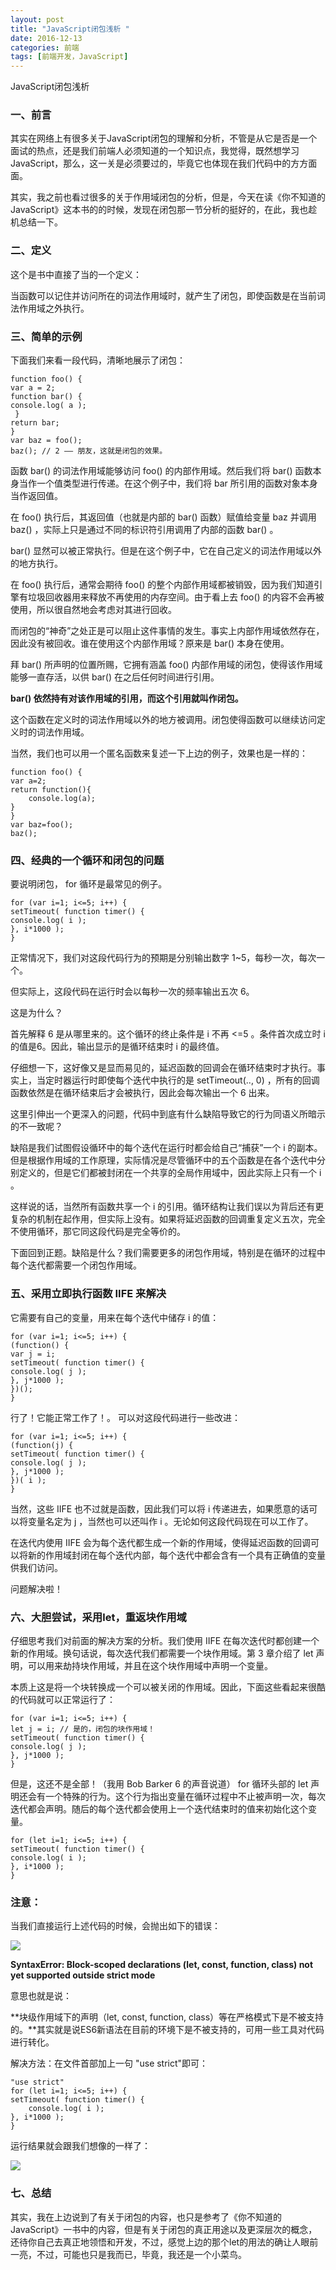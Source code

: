```yaml
---
layout: post
title: "JavaScript闭包浅析 "
date: 2016-12-13
categories: 前端
tags: [前端开发，JavaScript]
---
```


JavaScript闭包浅析

<!-- more -->

###  一、前言

其实在网络上有很多关于JavaScript闭包的理解和分析，不管是从它是否是一个面试的热点，还是我们前端人必须知道的一个知识点，我觉得，既然想学习JavaScript，那么，这一关是必须要过的，毕竟它也体现在我们代码中的方方面面。

其实，我之前也看过很多的关于作用域闭包的分析，但是，今天在读《你不知道的JavaScript》这本书的的时候，发现在闭包那一节分析的挺好的，在此，我也趁机总结一下。

### 二、定义

这个是书中直接了当的一个定义：

当函数可以记住并访问所在的词法作用域时，就产生了闭包，即使函数是在当前词法作用域之外执行。

### 三、简单的示例

下面我们来看一段代码，清晰地展示了闭包：

    function foo() {
    var a = 2;
    function bar() {
    console.log( a );
     }
    return bar;
    }
    var baz = foo();
    baz(); // 2 —— 朋友，这就是闭包的效果。


函数 bar() 的词法作用域能够访问 foo() 的内部作用域。然后我们将 bar() 函数本身当作一个值类型进行传递。在这个例子中，我们将 bar 所引用的函数对象本身当作返回值。

在 foo() 执行后，其返回值（也就是内部的 bar() 函数）赋值给变量 baz 并调用 baz() ，实际上只是通过不同的标识符引用调用了内部的函数 bar() 。

bar() 显然可以被正常执行。但是在这个例子中，它在自己定义的词法作用域以外的地方执行。 

在 foo() 执行后，通常会期待 foo() 的整个内部作用域都被销毁，因为我们知道引擎有垃圾回收器用来释放不再使用的内存空间。由于看上去 foo() 的内容不会再被使用，所以很自然地会考虑对其进行回收。

而闭包的“神奇”之处正是可以阻止这件事情的发生。事实上内部作用域依然存在，因此没有被回收。谁在使用这个内部作用域？原来是 bar() 本身在使用。

拜 bar() 所声明的位置所赐，它拥有涵盖 foo() 内部作用域的闭包，使得该作用域能够一直存活，以供 bar() 在之后任何时间进行引用。

**bar() 依然持有对该作用域的引用，而这个引用就叫作闭包。**

这个函数在定义时的词法作用域以外的地方被调用。闭包使得函数可以继续访问定义时的词法作用域。

当然，我们也可以用一个匿名函数来复述一下上边的例子，效果也是一样的：

    function foo() {
    var a=2;
    return function(){
        console.log(a);
    }
    }
    var baz=foo();
    baz();

### 四、经典的一个循环和闭包的问题

要说明闭包， for 循环是最常见的例子。

    for (var i=1; i<=5; i++) {
    setTimeout( function timer() {
    console.log( i );
    }, i*1000 );
    }

正常情况下，我们对这段代码行为的预期是分别输出数字 1~5，每秒一次，每次一个。

但实际上，这段代码在运行时会以每秒一次的频率输出五次 6。

这是为什么？

首先解释 6 是从哪里来的。这个循环的终止条件是 i 不再 <=5 。条件首次成立时 i 的值是6。因此，输出显示的是循环结束时 i 的最终值。

仔细想一下，这好像又是显而易见的，延迟函数的回调会在循环结束时才执行。事实上，当定时器运行时即使每个迭代中执行的是 setTimeout(.., 0) ，所有的回调函数依然是在循环结束后才会被执行，因此会每次输出一个 6 出来。

这里引伸出一个更深入的问题，代码中到底有什么缺陷导致它的行为同语义所暗示的不一致呢？

缺陷是我们试图假设循环中的每个迭代在运行时都会给自己“捕获”一个 i 的副本。但是根据作用域的工作原理，实际情况是尽管循环中的五个函数是在各个迭代中分别定义的，但是它们都被封闭在一个共享的全局作用域中，因此实际上只有一个 i 。

这样说的话，当然所有函数共享一个 i 的引用。循环结构让我们误以为背后还有更复杂的机制在起作用，但实际上没有。如果将延迟函数的回调重复定义五次，完全不使用循环，那它同这段代码是完全等价的。

下面回到正题。缺陷是什么？我们需要更多的闭包作用域，特别是在循环的过程中每个迭代都需要一个闭包作用域。

### 五、采用立即执行函数 IIFE 来解决

它需要有自己的变量，用来在每个迭代中储存 i 的值：

    for (var i=1; i<=5; i++) {
    (function() {
    var j = i;
    setTimeout( function timer() {
    console.log( j );
    }, j*1000 );
    })();
    }

行了！它能正常工作了！。
可以对这段代码进行一些改进：

    for (var i=1; i<=5; i++) {
    (function(j) {
    setTimeout( function timer() {
    console.log( j );
    }, j*1000 );
    })( i );
    }
当然，这些 IIFE 也不过就是函数，因此我们可以将 i 传递进去，如果愿意的话可以将变量名定为 j ，当然也可以还叫作 i 。无论如何这段代码现在可以工作了。

在迭代内使用 IIFE 会为每个迭代都生成一个新的作用域，使得延迟函数的回调可以将新的作用域封闭在每个迭代内部，每个迭代中都会含有一个具有正确值的变量供我们访问。

问题解决啦！

### 六、大胆尝试，采用let，重返块作用域

仔细思考我们对前面的解决方案的分析。我们使用 IIFE 在每次迭代时都创建一个新的作用域。换句话说，每次迭代我们都需要一个块作用域。第 3 章介绍了 let 声明，可以用来劫持块作用域，并且在这个块作用域中声明一个变量。

本质上这是将一个块转换成一个可以被关闭的作用域。因此，下面这些看起来很酷的代码就可以正常运行了：

    for (var i=1; i<=5; i++) {
    let j = i; // 是的，闭包的块作用域！
    setTimeout( function timer() {
    console.log( j );
    }, j*1000 );
    }

但是，这还不是全部！（我用 Bob Barker 6 的声音说道） for 循环头部的 let 声明还会有一个特殊的行为。这个行为指出变量在循环过程中不止被声明一次，每次迭代都会声明。随后的每个迭代都会使用上一个迭代结束时的值来初始化这个变量。

    for (let i=1; i<=5; i++) {
    setTimeout( function timer() {
    console.log( i );
    }, i*1000 );
    }

### 注意：

当我们直接运行上述代码的时候，会抛出如下的错误：

![](http://p1.bqimg.com/567571/d3107e41031367e2.png)

**SyntaxError: Block-scoped declarations (let, const, function, class) not yet supported outside strict mode**

意思也就是说：

**块级作用域下的声明（let, const, function, class）等在严格模式下是不被支持的。**其实就是说ES6新语法在目前的环境下是不被支持的，可用一些工具对代码进行转化。

解决方法：在文件首部加上一句 "use strict"即可：

    "use strict"
    for (let i=1; i<=5; i++) {
    setTimeout( function timer() {
        console.log( i );
    }, i*1000 );
    }

运行结果就会跟我们想像的一样了：

![](http://p1.bqimg.com/567571/d770262ac5203652.png)

### 七、总结

其实，我在上边说到了有关于闭包的内容，也只是参考了《你不知道的JavaScript》一书中的内容，但是有关于闭包的真正用途以及更深层次的概念，还待你自己去真正地领悟和开发，不过，感觉上边的那个let的用法的确让人眼前一亮，不过，可能也只是我而已，毕竟，我还是一个小菜鸟。